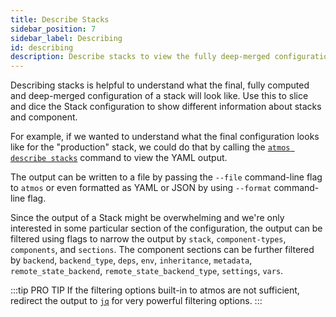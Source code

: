 ```yaml
---
title: Describe Stacks
sidebar_position: 7
sidebar_label: Describing
id: describing
description: Describe stacks to view the fully deep-merged configuration
---
```


Describing stacks is helpful to understand what the final, fully computed and deep-merged configuration of a stack will look like. Use this to slice and dice the Stack configuration to show different information about stacks and component.

For example, if we wanted to understand what the final configuration looks like for the "production" stack, we could do that by calling the [`atmos describe stacks`](/cli/commands/describe/stacks) command to view the YAML output.

The output can be written to a file by passing the `--file` command-line flag to `atmos` or even formatted as YAML or JSON by using `--format` command-line flag.

Since the output of a Stack might be overwhelming and we're only interested in some particular section of the configuration, the output can be filtered using flags to narrow the output by `stack`, `component-types`, `components`, and `sections`. The component sections can be further filtered by `backend`, `backend_type`, `deps`, `env`, `inheritance`, `metadata`, `remote_state_backend`, `remote_state_backend_type`, `settings`, `vars`.

:::tip PRO TIP
If the filtering options built-in to atmos are not sufficient, redirect the output to [`jq`](https://stedolan.github.io/jq/) for very powerful filtering options.
:::
